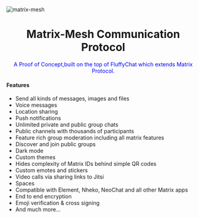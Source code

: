 ![matrix-mesh](https://user-images.githubusercontent.com/36388349/157607558-e735a8e9-3366-497b-80c0-815f20bba193.png)
<!--![](https://i.imgur.com/wi7RlVt.png)-->

<!--<p align="center">
  <a href="https://matrix.to/#/#fluffychat:matrix.org" target="new">Join the community</a> - <a href="https://metalhead.club/@krille" target="new">Follow me on Mastodon</a> - <a href="https://hosted.weblate.org/projects/fluffychat/" target="new">Translate FluffyChat</a> - <a href="https://gitlab.com/ChristianPauly/fluffychat-website" target="new">Translate the website</a> - <a href="https://fluffychat.im" target="new">Website</a> - <a href="https://gitlab.com/famedly/famedlysdk" target="new">Famedly Matrix SDK</a> - <a href="https://famedly.com/kontakt">Server hosting and professional support</a>
 </p>


FluffyChat is an open source, nonprofit and cute matrix messenger app. The app is easy to use but secure and decentralized.-->
<div>
  <h1 align="center">Matrix-Mesh Communication Protocol</h1>
  <span style = "color:blue">
  <p align="center">A Proof of Concept,built on the top of FluffyChat which extends Matrix Protocol.</p></span>
 
<div>

 #### Features

- Send all kinds of messages, images and files
- Voice messages
- Location sharing
- Push notifications
- Unlimited private and public group chats
- Public channels with thousands of participants
- Feature rich group moderation including all matrix features
- Discover and join public groups
- Dark mode
- Custom themes
- Hides complexity of Matrix IDs behind simple QR codes
- Custom emotes and stickers
- Video calls via sharing links to Jitsi
- Spaces
- Compatible with Element, Nheko, NeoChat and all other Matrix apps
- End to end encryption
- Emoji verification & cross signing
- And much more...
